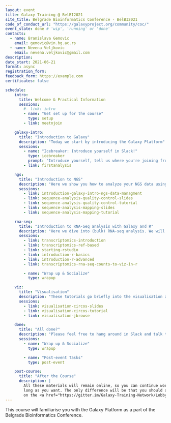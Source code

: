 ```yaml
---
layout: event
title: Galaxy Training @ BelBI2021
site_title: Belgrade Bioinformatics Conference - BelBI2021
code_of_conduct_url: "https://galaxyproject.org/community/coc/"
event_state: done # 'wip', 'running' or 'done'
contacts:
  - name: Branislava Gemovic
    email: gemovic@vin.bg.ac.rs
  - name: Nevena Veljkovic
    email: nevena.veljkovic@gmail.com
description:
date_start: 2021-06-21
format: async
registration_form:
feedback_form: https://example.com
certificates: false

schedule:
    intro:
      title: Welcome & Practical Information
      sessions:
        #- link: intro
        - name: "Get set up for the course"
          type: setup
        - link: meetnjoin

    galaxy-intro:
      title: "Introduction to Galaxy"
      description: "Today we start by introducing the Galaxy Platform"
      sessions:
        - name: "Icebreaker: Introduce yourself in Slack!"
          type: icebreaker
          prompt: "Introduce yourself, tell us where you're joining from, and one thing about your surroundings (e.g. it's snowing outside, there's a squirrel on my porch, my cat is on my keyboard)"
        - link: firstanalysis

    ngs:
      title: "Introduction to NGS"
      description: "Here we show you how to analyze your NGS data using Galaxy."
      sessions:
        - link: introduction-galaxy-intro-ngs-data-managment
        - link: sequence-analysis-quality-control-slides
        - link: sequence-analysis-quality-control-tutorial
        - link: sequence-analysis-mapping-slides
        - link: sequence-analysis-mapping-tutorial

    rna-seq:
      title: "Introduction to RNA-Seq analysis with Galaxy and R"
      description: "Here we dive into (bulk) RNA-seq analysis. We will walk you through an end-to-end analysis and Galaxy, and show you how to perform downstream analysis on the results using Rstudio in Galaxy."
      sessions:
        - link: transcriptomics-introduction
        - link: transcriptomics-ref-based
        - link: starting-rstudio
        - link: introduction-r-basics
        - link: introduction-r-advanced
        - link: transcriptomics-rna-seq-counts-to-viz-in-r

        - name: "Wrap up & Socialize"
          type: wrapup

    viz:
      title: "Visualisation"
      description: "These tutorials go briefly into the visualisation aspect of Galaxy and how to use that in your workflows"
      sessions:
        - link: visualisation-circos-slides
        - link: visualisation-circos-tutorial
        - link: visualisation-jbrowse

    done:
      title: "All done?"
      description: "Please feel free to hang around in Slack and talk to us and the rest of the Galaxy community! Thanks for joining!!"
      sessions:
        - name: "Wrap up & Socialize"
          type: wrapup

        - name: "Post-event Tasks"
          type: post-event

    post-course:
      title: "After the Course"
      description: |
        All these materials will remain online, so you can continue working on them for as
        long as you want. The only difference will be that you should ask your questions
        on the <a href="https://gitter.im/Galaxy-Training-Network/Lobby">GTN Gitter channel</a>, instead of Slack.
---
```


This course will familiarise you with the Galaxy Platform as a part of the Belgrade Bioinformatics Conference.
